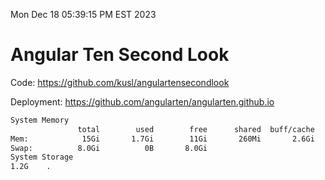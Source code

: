 Mon Dec 18 05:39:15 PM EST 2023

# Angular Ten Second Look

Code: https://github.com/kusl/angulartensecondlook

Deployment: https://github.com/angularten/angularten.github.io

```bash
System Memory
               total        used        free      shared  buff/cache   available
Mem:            15Gi       1.7Gi        11Gi       260Mi       2.6Gi        13Gi
Swap:          8.0Gi          0B       8.0Gi
System Storage
1.2G	.
